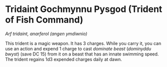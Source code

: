 # Tridaint Gochmynnu Pysgod (Trident of Fish Command)

*Arf tridaint, anarferol (angen ymdiwnio)*

This trident is a magic weapon. It has 3 charges. While you carry it, you can use an action and expend 1 charge to cast *dominate beast* (*dominyddu bwyst*) (save DC 15) from it on a beast that has an innate swimming speed. The trident regains 1d3 expended charges daily at dawn.
